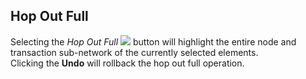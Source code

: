 ## Hop Out Full

Selecting the *Hop Out Full* ![](resources/hopoutfull.png) button will
highlight the entire node and transaction sub-network of the currently
selected elements.  
Clicking the **Undo** will rollback the hop out full operation.

